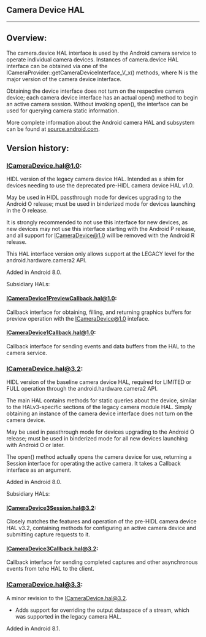 ## Camera Device HAL ##
---

## Overview: ##

The camera.device HAL interface is used by the Android camera service to operate
individual camera devices. Instances of camera.device HAL interface can be obtained
via one of the ICameraProvider::getCameraDeviceInterface_V<N>_x() methods, where N
is the major version of the camera device interface.

Obtaining the device interface does not turn on the respective camera device;
each camera device interface has an actual open() method to begin an active
camera session. Without invoking open(), the interface can be used for querying
camera static information.

More complete information about the Android camera HAL and subsystem can be found at
[source.android.com](http://source.android.com/devices/camera/index.html).

## Version history: ##

### ICameraDevice.hal@1.0:

HIDL version of the legacy camera device HAL. Intended as a shim for devices
needing to use the deprecated pre-HIDL camera device HAL v1.0.

May be used in HIDL passthrough mode for devices upgrading to the Android O
release; must be used in binderized mode for devices launching in the O release.

It is strongly recommended to not use this interface for new devices, as new
devices may not use this interface starting with the Android P release, and all
support for ICameraDevice@1.0 will be removed with the Android R release.

This HAL interface version only allows support at the LEGACY level for the
android.hardware.camera2 API.

Added in Android 8.0.

Subsidiary HALs:

#### ICameraDevice1PreviewCallback.hal@1.0:

Callback interface for obtaining, filling, and returning graphics buffers for
preview operation with the ICameraDevice@1.0 inteface.

#### ICameraDevice1Callback.hal@1.0:

Callback interface for sending events and data buffers from the HAL to the
camera service.

### ICameraDevice.hal@3.2:

HIDL version of the baseline camera device HAL, required for LIMITED or FULL
operation through the android.hardware.camera2 API.

The main HAL contains methods for static queries about the device, similar to
the HALv3-specific sections of the legacy camera module HAL. Simply obtaining an
instance of the camera device interface does not turn on the camera device.

May be used in passthrough mode for devices upgrading to the Android O release;
must be used in binderized mode for all new devices launching with Android O or
later.

The open() method actually opens the camera device for use, returning a Session
interface for operating the active camera. It takes a Callback interface as an
argument.

Added in Android 8.0.

Subsidiary HALs:

#### ICameraDevice3Session.hal@3.2:

Closely matches the features and operation of the pre-HIDL camera device HAL
v3.2, containing methods for configuring an active camera device and submitting
capture requests to it.

#### ICameraDevice3Callback.hal@3.2:

Callback interface for sending completed captures and other asynchronous events
from tehe HAL to the client.

### ICameraDevice.hal@3.3:

A minor revision to the ICameraDevice.hal@3.2.

  - Adds support for overriding the output dataspace of a stream, which was
    supported in the legacy camera HAL.

Added in Android 8.1.
